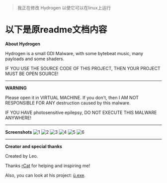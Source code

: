 
> 我正在修改 Hydrogen 以使它可以在linux上运行

# 以下是原readme文档内容

**About Hydrogen**

Hydrogen is a small GDI Malware, with some bytebeat music, many payloads and some shaders. 

IF YOU USE THE SOURCE CODE OF THIS PROJECT, THEN YOUR PROJECT MUST BE OPEN SOURCE!
***
**WARNING**

Please open it in VIRTUAL MACHINE. If you don't, then I AM NOT RESPONSIBLE FOR ANY destruction caused by this malware. 

IF YOU HAVE photosensitive epilepsy, DO NOT EXECUTE THIS MALWARE ANYWHERE!
***
**Screenshots**
![1](/screenshots/1.png "1")
![2](/screenshots/2.png "2")
![3](/screenshots/3.png "3")
![4](/screenshots/4.png "4")
![5](/screenshots/5.png "5")
![6](/screenshots/6.png "6")
***
**Creator and special thanks**

Created by Leo.

Thanks [rCat](https://github.com/srcatt "rCat") for helping and inspiring me!

Also, you can look at his project: [ü.exe](https://github.com/srcatt/u "ü.exe").
